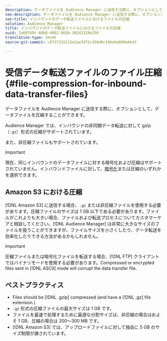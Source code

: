 ```yaml
---
description: データファイルを Audience Manager に送信する際に、オプションとして、データファイルを圧縮することができます。
seo-description: データファイルを Audience Manager に送信する際に、オプションとして、データファイルを圧縮することができます。
seo-title: インバウンドのデータ転送ファイルにおけるファイルの圧縮
solution: Audience Manager
title: インバウンドのデータ転送ファイルにおけるファイルの圧縮
uuid: 2a68f69c-60b0-4002-863b-302d2320e356
translation-type: tm+mt
source-git-commit: c9737315132e2ae7d72c250d8c196abe8d9e0e43

---
```



# 受信データ転送ファイルのファイル圧縮{#file-compression-for-inbound-data-transfer-files}

データファイルを Audience Manager に送信する際に、オプションとして、データファイルを圧縮することができます。

<!-- inbound-file-compression.xml -->

Audience Manager では、インバウンドの非同期データ転送に対して gzip （`.gz`）形式の圧縮がサポートされています。

また、非圧縮ファイルもサポートされています。

>[!IMPORTANT]
>
>現在、同じインバウンドのデータファイルに対する暗号化および圧縮はサポートされていません。インバウンドファイルに対して、[暗号化](../../../integration/sending-audience-data/batch-data-transfer-explained/inbound-file-encryption.md)または圧縮のいずれかを選択できます。

## Amazon S3 における圧縮

[!DNL Amazon S3] に送信する場合、`.gz` または非圧縮ファイルを使用する必要があります。圧縮ファイルのサイズは 1 GB 以下である必要があります。ファイルがこれよりも大きい場合、ファイルおよび転送プロセスについてカスタマーケアと相談してください。[!DNL Audience Manager] は非常に大きなサイズのファイルを扱うことができますが、ファイルサイズを小さくしたり、データ転送を効率化したりできる方法があるかもしれません。

>[!IMPORTANT]
>
>圧縮ファイルまたは暗号化ファイルを転送する場合、[!DNL FTP] クライアントではバイナリモードを使用する必要があります。Compressed or encrypted files sent in [!DNL ASCII] mode will corrupt the data transfer file.

## ベストプラクティス

* Files should be [!DNL .gzip] compressed (and have a [!DNL .gz] file extension.)
* `.gz` 形式の圧縮ファイルの最大サイズは 1 GB です。
* ファイルを最速で処理するために最適な分割サイズは、非圧縮の場合はおよそ 1 GB、圧縮の場合は 200～300 MB です。
* [!DNL Amazon S3] では、アップロードファイルに対して独自に 5 GB のサイズ制限が課されています。
